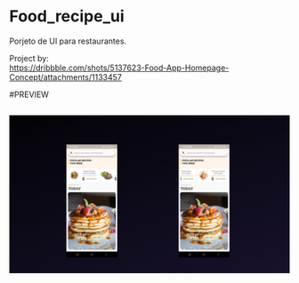 # Food_recipe_ui

Porjeto de UI para restaurantes.


Project by:  
https://dribbble.com/shots/5137623-Food-App-Homepage-Concept/attachments/1133457


#PREVIEW
##
![](assets/app.png)
